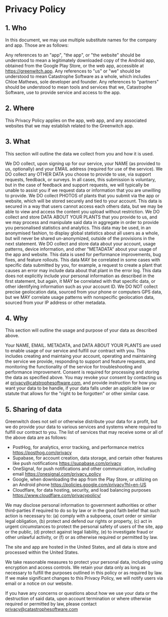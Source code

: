 # Privacy Policy

## 1. Who

In this document, we may use multiple substitute names for the company and app. Those are as follows:

Any references to an "app", "the app", or "the website" should be understood to mean a legitimately downloaded copy of the Android app, obtained from the Google Play Store, or the web app, accessible at https://greenwitch.app. Any references to "us" or "we" should be understood to mean Catastrophe Software as a whole, which includes Chloe Mathews, sole developer and founder. Any references to "partners" should be understood to mean tools and services that we, Catastrophe Software, use to provide service and access to the app. 

## 2. Where

This Privacy Policy applies on the app, web app, and any associated websites that we may establish related to the Greenwitch app.


## 3. What

This section will outline the data we collect from you and how it is used.

We DO collect, upon signing up for our service, your NAME (as provided to us, optionally) and your EMAIL address (required for use of the service).
We DO collect any OTHER DATA you choose to provide to use, via support requests, feedback, or surveys. In all cases, this submission is voluntary, but in the case of feedback and support requests, we will typically be unable to assist you if we request data or information that you are unwilling to provide. 
We DO collect PHOTOS of plants that you submit via the app or website, which will be stored securely and tied to your account. This data is secured in a way that users cannot access each others data, but we may be able to view and access the content you upload without restriction. 
We DO collect and store DATA ABOUT YOUR PLANTS that you provide to us, and we may process and manipulate said data in aggregate in order to provide you personalised statistics and analytics. This data may be used, in an anonymised fashion, to display global statistics about all users as a whole, but will never be shared un-anonymized, outside of the provisions in the next statement.
We DO collect and store data about your account, usage patterns, device information, and other "METADATA" about your usage of the app and website. This data is used for performance improvements, bug fixes, and feature rollouts. This data MAY be correlated in some cases with specific data submitted by you, for example, a request to create a plant that causes an error may include data about that plant in the error log. This data does not explicitly include your personal information as described in the first statement, but again, it MAY be correlated with that specific data, or other identifying information such as your account ID. 
We DO NOT collect precise geolocation data, sourced from your phone or computers GPS data, but we MAY correlate usage patterns with nonspecific geolocation data, sourced from your IP address or other metadata.

## 4. Why

This section will outline the usage and purpose of your data as described above. 

Your NAME, EMAIL. METADATA, and DATA ABOUT YOUR PLANTS are used to enable usage of our service and fulfill our contract with you. This includes creating and maintaing your account, operating and maintaining the service we provide, responding to support and feature requests, and monitoring the functionality of the service for troubleshooting and performance improvement. Consent is required for processing and storing the data as specified above. You may revoke your consent by contacting us at privacy@catstrophesoftware.com, and provide instruction for how you want your data to be handle, if your data falls under an applicable law or statute that allows for the "right to be forgotten" or other similar case. 

## 5. Sharing of data

Greenwitch does not sell or otherwise distribute your data for a profit, but we do provide your data to various services and systems where required to fulfill our contract to you. The list of services that may receive some or all of the above data are as follows:

- PostHog, for analytics, error tracking, and performance metrics https://posthog.com/privacy
- Supabase, for account creation, data storage, and certain other features like push notifications https://supabase.com/privacy
- OneSignal, for push notifications and other communication, including email https://onesignal.com/privacy_policy
- Google, when downloading the app from the Play Store, or utilizing on an Android phone https://policies.google.com/privacy?hl=en-US
- Cloudflare, for data hosting, security, and load balancing purposes https://www.cloudflare.com/privacypolicy/

We may disclose personal information to government authorities or other third-parties if required to do so by law or in the good faith belief that such action is necessary to: (a) comply with a subpoena, court order or similar legal obligation, (b) protect and defend our rights or property, (c) act in urgent circumstances to protect the personal safety of users of the site, app or the public, (d) protect against legal liability, (e) to investigate fraud or other unlawful activity, or (f) or as otherwise required or permitted by law.


The site and app are hosted in the United States, and all data is store and processed within the United States. 

We take reasonable measures to protect your personal data, including using encryption and access controls. We retain your data only as long as necessary to fulfill the purposes outlined in this policy or as required by law. If we make significant changes to this Privacy Policy, we will notify users via email or a notice on our website.


If you have any concerns or questions about how we use your data or the destruction of said data, upon account termination or where otherwise required or permitted by law, please contact privacy@catastrophesoftware.com




